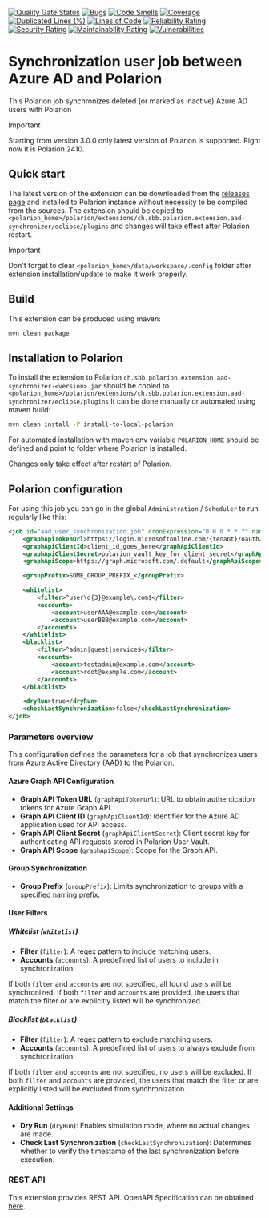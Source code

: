 [![Quality Gate Status](https://sonarcloud.io/api/project_badges/measure?project=SchweizerischeBundesbahnen_ch.sbb.polarion.extension.pdf-exporter&metric=alert_status)](https://sonarcloud.io/summary/new_code?id=SchweizerischeBundesbahnen_ch.sbb.polarion.extension.aad-synchronizer)
[![Bugs](https://sonarcloud.io/api/project_badges/measure?project=SchweizerischeBundesbahnen_ch.sbb.polarion.extension.aad-synchronizer&metric=bugs)](https://sonarcloud.io/summary/new_code?id=SchweizerischeBundesbahnen_ch.sbb.polarion.extension.aad-synchronizer)
[![Code Smells](https://sonarcloud.io/api/project_badges/measure?project=SchweizerischeBundesbahnen_ch.sbb.polarion.extension.aad-synchronizer&metric=code_smells)](https://sonarcloud.io/summary/new_code?id=SchweizerischeBundesbahnen_ch.sbb.polarion.extension.aad-synchronizer)
[![Coverage](https://sonarcloud.io/api/project_badges/measure?project=SchweizerischeBundesbahnen_ch.sbb.polarion.extension.aad-synchronizer&metric=coverage)](https://sonarcloud.io/summary/new_code?id=SchweizerischeBundesbahnen_ch.sbb.polarion.extension.aad-synchronizer)
[![Duplicated Lines (%)](https://sonarcloud.io/api/project_badges/measure?project=SchweizerischeBundesbahnen_ch.sbb.polarion.extension.aad-synchronizer&metric=duplicated_lines_density)](https://sonarcloud.io/summary/new_code?id=SchweizerischeBundesbahnen_ch.sbb.polarion.extension.aad-synchronizer)
[![Lines of Code](https://sonarcloud.io/api/project_badges/measure?project=SchweizerischeBundesbahnen_ch.sbb.polarion.extension.aad-synchronizer&metric=ncloc)](https://sonarcloud.io/summary/new_code?id=SchweizerischeBundesbahnen_ch.sbb.polarion.extension.aad-synchronizer)
[![Reliability Rating](https://sonarcloud.io/api/project_badges/measure?project=SchweizerischeBundesbahnen_ch.sbb.polarion.extension.aad-synchronizer&metric=reliability_rating)](https://sonarcloud.io/summary/new_code?id=SchweizerischeBundesbahnen_ch.sbb.polarion.extension.aad-synchronizer)
[![Security Rating](https://sonarcloud.io/api/project_badges/measure?project=SchweizerischeBundesbahnen_ch.sbb.polarion.extension.aad-synchronizer&metric=security_rating)](https://sonarcloud.io/summary/new_code?id=SchweizerischeBundesbahnen_ch.sbb.polarion.extension.aad-synchronizer)
[![Maintainability Rating](https://sonarcloud.io/api/project_badges/measure?project=SchweizerischeBundesbahnen_ch.sbb.polarion.extension.aad-synchronizer&metric=sqale_rating)](https://sonarcloud.io/summary/new_code?id=SchweizerischeBundesbahnen_ch.sbb.polarion.extension.aad-synchronizer)
[![Vulnerabilities](https://sonarcloud.io/api/project_badges/measure?project=SchweizerischeBundesbahnen_ch.sbb.polarion.extension.aad-synchronizer&metric=vulnerabilities)](https://sonarcloud.io/summary/new_code?id=SchweizerischeBundesbahnen_ch.sbb.polarion.extension.aad-synchronizer)

# Synchronization user job between Azure AD and Polarion

This Polarion job synchronizes deleted (or marked as inactive) Azure AD users with Polarion

> [!IMPORTANT]
> Starting from version 3.0.0 only latest version of Polarion is supported.
> Right now it is Polarion 2410.

## Quick start

The latest version of the extension can be downloaded from the [releases page](../../releases/latest) and installed to Polarion instance without necessity to be compiled from the sources.
The extension should be copied to `<polarion_home>/polarion/extensions/ch.sbb.polarion.extension.aad-synchronizer/eclipse/plugins` and changes will take effect after Polarion restart.
> [!IMPORTANT]
> Don't forget to clear `<polarion_home>/data/workspace/.config` folder after extension installation/update to make it work properly.

## Build

This extension can be produced using maven:

```bash
mvn clean package
```

## Installation to Polarion

To install the extension to Polarion `ch.sbb.polarion.extension.aad-synchronizer-<version>.jar`
should be copied to `<polarion_home>/polarion/extensions/ch.sbb.polarion.extension.aad-synchronizer/eclipse/plugins`
It can be done manually or automated using maven build:

```bash
mvn clean install -P install-to-local-polarion
```

For automated installation with maven env variable `POLARION_HOME` should be defined and point to folder where Polarion is installed.

Changes only take effect after restart of Polarion.

## Polarion configuration

For using this job you can go in the global `Administration` / `Scheduler` to run regularly like this:

```xml
<job id="aad_user_synchronization.job" cronExpression="0 0 0 * * ?" name="AAD Synchronization" scope="system">
    <graphApiTokenUrl>https://login.microsoftonline.com/{tenant}/oauth2/v2.0/token</graphApiTokenUrl>
    <graphApiClientId>client_id_goes_here</graphApiClientId>
    <graphApiClientSecret>polarion_vault_key_for_client_secret</graphApiClientSecret>
    <graphApiScope>https://graph.microsoft.com/.default</graphApiScope>

    <groupPrefix>SOME_GROUP_PREFIX_</groupPrefix>

    <whitelist>
        <filter>^user\d{3}@example\.com$</filter>
        <accounts>
            <account>userAAA@example.com</account>
            <account>userBBB@example.com</account>
        </accounts>
    </whitelist>
    <blacklist>
        <filter>^admin|guest|service$</filter>
        <accounts>
            <account>testadmin@example.com</account>
            <account>root@example.com</account>
        </accounts>
    </blacklist>

    <dryRun>true</dryRun>
    <checkLastSynchronization>false</checkLastSynchronization>
</job>
```

### Parameters overview

This configuration defines the parameters for a job that synchronizes users from Azure Active Directory (AAD) to the Polarion.

#### Azure Graph API Configuration

- **Graph API Token URL** (`graphApiTokenUrl`): URL to obtain authentication tokens for Azure Graph API.
- **Graph API Client ID** (`graphApiClientId`): Identifier for the Azure AD application used for API access.
- **Graph API Client Secret** (`graphApiClientSecret`): Client secret key for authenticating API requests stored in Polarion User Vault.
- **Graph API Scope** (`graphApiScope`): Scope for the Graph API.

#### Group Synchronization

- **Group Prefix** (`groupPrefix`): Limits synchronization to groups with a specified naming prefix.

#### User Filters

##### Whitelist (`whitelist`)

- **Filter** (`filter`): A regex pattern to include matching users.
- **Accounts** (`accounts`): A predefined list of users to include in synchronization.

If both `filter` and `accounts` are not specified, all found users will be synchronized.
If both `filter` and `accounts` are provided, the users that match the filter or are explicitly listed will be synchronized.

##### Blacklist (`blacklist`)

- **Filter** (`filter`): A regex pattern to exclude matching users.
- **Accounts** (`accounts`): A predefined list of users to always exclude from synchronization.

If both `filter` and `accounts` are not specified, no users will be excluded.
If both `filter` and `accounts` are provided, the users that match the filter or are explicitly listed will be excluded from synchronization.

#### Additional Settings

- **Dry Run** (`dryRun`): Enables simulation mode, where no actual changes are made.
- **Check Last Synchronization** (`checkLastSynchronization`): Determines whether to verify the timestamp of the last synchronization before execution.

### REST API

This extension provides REST API. OpenAPI Specification can be obtained [here](docs/openapi.json).
